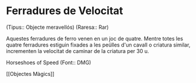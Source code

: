 # Ferradures de Velocitat

(Tipus:: Objecte meravellós) (Raresa:: Rar)

Aquestes ferradures de ferro venen en un joc de quatre. Mentre totes les quatre ferradures estiguin fixades a les peülles d'un cavall o criatura similar, incrementen la velocitat de caminar de la criatura per 30 u.


Horseshoes of Speed (Font:: DMG)

[[Objectes Màgics]]